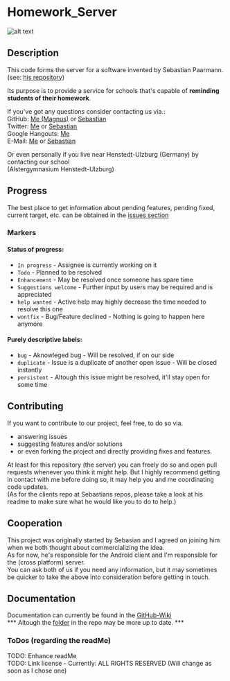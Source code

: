 [logo]:https://github.com/MarkL4YG/Homework_Server/blob/Latest/src/main/resources/experimental_logo.png

# Homework_Server

![alt text][logo]

## Description

This code forms the server for a software invented by Sebastian Paarmann.<br />
(see: [his repository](https://github.com/spaarmann/PhysikBioProfilHomework))

Its purpose is to provide a service for schools that's capable of <b>reminding students of their homework</b>.

If you've got any questions consider contacting us via.:<br />
GitHub: [Me (Magnus)](https://github.com/MarkL4YG) or [Sebastian](https://github.com/spaarmann)<br />
Twitter: [Me](https://twitter.com/@MarkL4YG) or [Sebastian](https://twitter.com/s_paarmann)<br />
Google Hangouts: [Me](https://plus.google.com/+MarkL4YG) <br />
E-Mail: [Me](mailto:github@m-lessmann.de) or [Sebastian](mailto:mail@s-paarmann.de) <br />

Or even personally if you live near Henstedt-Ulzburg (Germany) by contacting our school <br /> (Alstergymnasium Henstedt-Ulzburg)

## Progress  
The best place to get information about pending features, pending fixed, current target, etc. can be obtained in the [issues section](https://github.com/MarkL4YG/Homework_Server/issues)  
### Markers  
#### Status of progress:  
* ```In progress``` - Assignee is currently working on it  
* ```Todo``` - Planned to be resolved  
* ```Enhancement``` - May be resolved once someone has spare time  
* ```Suggestions welcome``` - Further input by users may be required and is appreciated  
* ```help wanted``` - Active help may highly decrease the time needed to resolve this one  
* ```wontfix``` - Bug/Feature declined - Nothing is going to happen here anymore  

#### Purely descriptive labels:  
* ```bug``` - Aknowleged bug - Will be resolved, if on our side  
* ```duplicate``` - Issue is a duplicate of another open issue - Will be closed instantly  
* ```persistent``` - Altough this issue might be resolved, it'll stay open for some time  

## Contributing

If you want to contribute to our project, feel free, to do so via.<br />
* answering issues
* suggesting features and/or solutions
* or even forking the project and directly providing fixes and features.

At least for this repository (the server) you can freely do so and open pull requests whenever you think it might help.
But I highly recommend getting in contact with me before doing so, it may help you and me coordinating code updates.<br />
(As for the clients repo at Sebastians repos, please take a look at his readme to make sure what he would like you to do to help.)

## Cooperation ##

This project was originally started by Sebasian and I agreed on joining him when we both thought about commercializing the idea.<br />
As for now, he's responsible for the Android client and I'm responsible for the (cross platform) server.<br />
You can ask both of us if you need any information, but it may sometimes be quicker to take the above into consideration before getting in touch.

## Documentation

Documentation can currently be found in the [GitHub-Wiki](https://github.com/MarkL4YG/Homework_Server/wiki)  
*** Altough the [folder](https://github.com/MarkL4YG/Homework_Server/tree/Latest/wiki) in the repo may be more up to date. ***  
  
### ToDos (regarding the readMe) ###

TODO: Enhance readMe <br />
TODO: Link license - Currently: ALL RIGHTS RESERVED (Will change as soon as I chose one)
